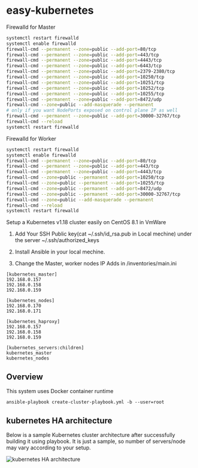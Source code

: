 
# easy-kubernetes

Firewalld for Master 
```bash
systemctl restart firewalld
systemctl enable firewalld
firewall-cmd --permanent --zone=public --add-port=80/tcp
firewall-cmd --permanent --zone=public --add-port=443/tcp
firewall-cmd --permanent --zone=public --add-port=4443/tcp
firewall-cmd --permanent --zone=public --add-port=6443/tcp
firewall-cmd --permanent --zone=public --add-port=2379-2380/tcp
firewall-cmd --permanent --zone=public --add-port=10250/tcp
firewall-cmd --permanent --zone=public --add-port=10251/tcp
firewall-cmd --permanent --zone=public --add-port=10252/tcp
firewall-cmd --permanent --zone=public --add-port=10255/tcp
firewall-cmd --permanent --zone=public --add-port=8472/udp
firewall-cmd --zone=public --add-masquerade --permanent
# only if you want NodePorts exposed on control plane IP as well
firewall-cmd --permanent --zone=public --add-port=30000-32767/tcp
firewall-cmd --reload
systemctl restart firewalld
```

Firewalld for Worker
```bash
systemctl restart firewalld
systemctl enable firewalld
firewall-cmd --permanent --zone=public --add-port=80/tcp
firewall-cmd --permanent --zone=public --add-port=443/tcp
firewall-cmd --permanent --zone=public --add-port=4443/tcp
firewall-cmd --zone=public --permanent --add-port=10250/tcp
firewall-cmd --zone=public --permanent --add-port=10255/tcp
firewall-cmd --zone=public --permanent --add-port=8472/udp
firewall-cmd --zone=public --permanent --add-port=30000-32767/tcp
firewall-cmd --zone=public --add-masquerade --permanent
firewall-cmd --reload
systemctl restart firewalld
```

Setup a Kubernetes v1.18 cluster easily on CentOS 8.1 in VmWare

1. Add Your SSH Public key(cat ~/.ssh/id_rsa.pub in Local mechine) under the server ~/.ssh/authorized_keys

2. Install Ansible in your local mechine.

3. Change the Master, worker nodes IP Adds in /inventories/main.ini
```
[kubernetes_master]
192.168.0.157
192.168.0.158
192.168.0.159

[kubernetes_nodes]
192.168.0.170
192.168.0.171

[kubernetes_haproxy]
192.168.0.157
192.168.0.158
192.168.0.159

[kubernetes_servers:children]
kubernetes_master
kubernetes_nodes
```

## Overview

This system uses Docker container runtime


`ansible-playbook create-cluster-playbook.yml -b --user=root`



## kubernetes HA architecture
Below is a sample Kubernetes cluster architecture after successfully building it using playbook. It is just a sample, so number of servers/node may vary according to your setup.

![kubernetes HA architecture](kubernetes_architecture.png)

